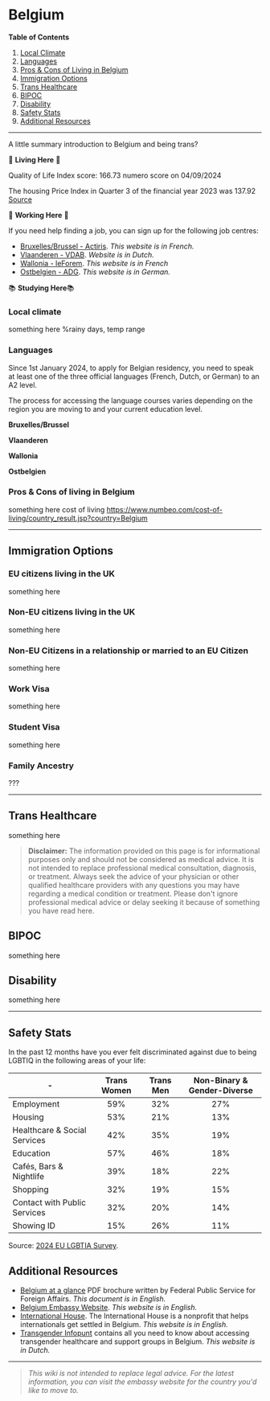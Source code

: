 # Belgium


**Table of Contents**
1. [Local Climate](https://notakitty.github.io/thub/#/belgium?id=local-climate)
2. [Languages](https://notakitty.github.io/thub/#/belgium?id=languages)
3. [Pros & Cons of Living in Belgium](https://notakitty.github.io/thub/#/belgium?id=pros-amp-cons-of-living-in-belgium)
4. [Immigration Options](https://notakitty.github.io/thub/#/belgium?id=immigration-options)
5. [Trans Healthcare](https://notakitty.github.io/thub/#/belgium?id=trans-healthcare)
6. [BIPOC](https://notakitty.github.io/thub/#/belgium?id=bipoc)
7. [Disability](https://notakitty.github.io/thub/#/belgium?id=disability)
8. [Safety Stats](https://notakitty.github.io/thub/#/belgium?id=safety-stats)
9. [Additional Resources](https://notakitty.github.io/thub/#/belgium?id=resources)
 

---

A little summary introduction to Belgium and being trans?

🏡 **Living Here** 🏡

Quality of Life Index score: 166.73 numero score on 04/09/2024

The housing Price Index in Quarter 3 of the financial year 2023 was 137.92 [Source](https://statbel.fgov.be/en/figures)

🏢 **Working Here** 🏢

If you need help finding a job, you can sign up for the following job centres:
* [Bruxelles/Brussel - Actiris](https://www.actiris.brussels/fr/citoyens/). *This website is in French.*
* [Vlaanderen - VDAB](https://www.vdab.be). *Website is in Dutch.*
* [Wallonia - leForem](https://www.leforem.be/what-can-le-forem-do-for-you.html#Citizens). *This website is in French*
* [Ostbelgien - ADG](https://adg.be). *This website is in German.*

📚 **Studying Here**📚

### Local climate

something here %rainy days, temp range

### Languages

Since 1st January 2024, to apply for Belgian residency, you need to speak at least one of the three official languages (French, Dutch, or German) to an A2 level.

The process for accessing the language courses varies depending on the region you are moving to and your current education level.

**Bruxelles/Brussel**

**Vlaanderen**

**Wallonia**

**Ostbelgien**

### Pros & Cons of living in Belgium

something here
cost of living https://www.numbeo.com/cost-of-living/country_result.jsp?country=Belgium

---

## Immigration Options

### EU citizens living in the UK

something here

### Non-EU citizens living in the UK

something here

### Non-EU Citizens in a relationship or married to an EU Citizen

something here

### Work Visa

something here

### Student Visa

something here

### Family Ancestry

???

---

## Trans Healthcare

something here


> **Disclaimer:** The information provided on this page is for informational purposes only and should not be considered as medical advice. It is not intended to replace professional medical consultation, diagnosis, or treatment. Always seek the advice of your physician or other qualified healthcare providers with any questions you may have regarding a medical condition or treatment. Please don't ignore professional medical advice or delay seeking it because of something you have read here.


## BIPOC

something here

## Disability

something here

---

## Safety Stats

In the past 12 months have you ever felt discriminated against due to being LGBTIQ in the following areas of your life:

| -                             | Trans Women | Trans Men | Non-Binary & Gender-Diverse |
| ----------------------------- |:-----------:|:---------:|:--------------------------:|
| Employment                     | 59%         | 32%       | 27%                         | 
| Housing                        | 53%         | 21%       | 13%                         |
| Healthcare & Social Services   | 42%         | 35%       | 19%                         | 
| Education                      | 57%         | 46%       | 18%                         |
| Cafés, Bars & Nightlife        | 39%         | 18%       | 22%                         | 
| Shopping                       | 32%         | 19%       | 15%                         |
| Contact with Public Services   | 32%         | 20%       | 14%                         | 
| Showing ID                     | 15%         | 26%       | 11%                         | 

Source: [2024 EU LGBTIA Survey](https://fra.europa.eu/en/publications-and-resources/data-and-maps/2024/eu-lgbtiq-survey-iii).

## Additional Resources

* [Belgium at a glance](https://www.belgium.be/sites/default/files/Brochure_2022_Anglais_web.pdf) PDF brochure written by Federal Public Service for Foreign Affairs. *This document is in English.* 
* [Belgium Embassy Website](https://unitedkingdom.diplomatie.belgium.be/en). *This website is in English.*
* [International House](https://www.internationalhouseleuven.be/). The International House is a nonprofit that helps internationals get settled in Belgium. *This website is in English.*
* [Transgender Infopunt](https://www.transgenderinfo.be/nl) contains all you need to know about accessing transgender healthcare and support groups in Belgium. *This website is in Dutch.*

---

> *This wiki is not intended to replace legal advice. For the latest information, you can visit the embassy website for the country you'd like to move to.*
